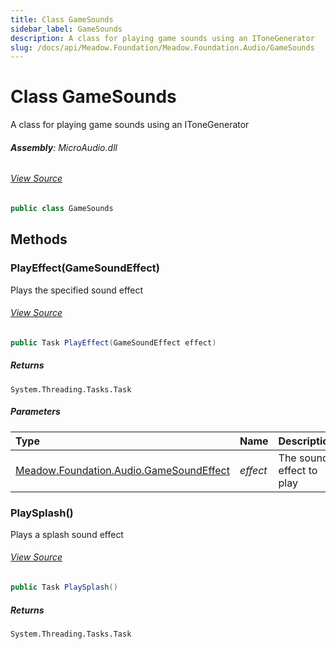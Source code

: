 ```yaml
---
title: Class GameSounds
sidebar_label: GameSounds
description: A class for playing game sounds using an IToneGenerator
slug: /docs/api/Meadow.Foundation/Meadow.Foundation.Audio/GameSounds
---
```

# Class GameSounds
A class for playing game sounds using an IToneGenerator

###### **Assembly**: MicroAudio.dll
###### [View Source](https://github.com/WildernessLabs/Meadow.Foundation.git/blob/develop/Source/Meadow.Foundation.Libraries_and_Frameworks/Audio.MicroAudio/Driver/GameSounds.cs#L11)
```csharp title="Declaration"
public class GameSounds
```
## Methods
### PlayEffect(GameSoundEffect)
Plays the specified sound effect
###### [View Source](https://github.com/WildernessLabs/Meadow.Foundation.git/blob/develop/Source/Meadow.Foundation.Libraries_and_Frameworks/Audio.MicroAudio/Driver/GameSounds.cs#L30)
```csharp title="Declaration"
public Task PlayEffect(GameSoundEffect effect)
```

##### Returns

`System.Threading.Tasks.Task`

##### Parameters

| Type | Name | Description |
|:--- |:--- |:--- |
| [Meadow.Foundation.Audio.GameSoundEffect](../Meadow.Foundation.Audio/GameSoundEffect) | *effect* | The sound effect to play |

### PlaySplash()
Plays a splash sound effect
###### [View Source](https://github.com/WildernessLabs/Meadow.Foundation.git/blob/develop/Source/Meadow.Foundation.Libraries_and_Frameworks/Audio.MicroAudio/Driver/GameSounds.cs#L312)
```csharp title="Declaration"
public Task PlaySplash()
```

##### Returns

`System.Threading.Tasks.Task`
